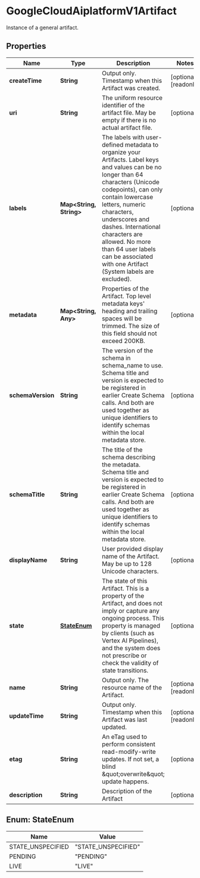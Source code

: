 

# GoogleCloudAiplatformV1Artifact

Instance of a general artifact.

## Properties

| Name | Type | Description | Notes |
|------------ | ------------- | ------------- | -------------|
|**createTime** | **String** | Output only. Timestamp when this Artifact was created. |  [optional] [readonly] |
|**uri** | **String** | The uniform resource identifier of the artifact file. May be empty if there is no actual artifact file. |  [optional] |
|**labels** | **Map&lt;String, String&gt;** | The labels with user-defined metadata to organize your Artifacts. Label keys and values can be no longer than 64 characters (Unicode codepoints), can only contain lowercase letters, numeric characters, underscores and dashes. International characters are allowed. No more than 64 user labels can be associated with one Artifact (System labels are excluded). |  [optional] |
|**metadata** | **Map&lt;String, Any&gt;** | Properties of the Artifact. Top level metadata keys&#39; heading and trailing spaces will be trimmed. The size of this field should not exceed 200KB. |  [optional] |
|**schemaVersion** | **String** | The version of the schema in schema_name to use. Schema title and version is expected to be registered in earlier Create Schema calls. And both are used together as unique identifiers to identify schemas within the local metadata store. |  [optional] |
|**schemaTitle** | **String** | The title of the schema describing the metadata. Schema title and version is expected to be registered in earlier Create Schema calls. And both are used together as unique identifiers to identify schemas within the local metadata store. |  [optional] |
|**displayName** | **String** | User provided display name of the Artifact. May be up to 128 Unicode characters. |  [optional] |
|**state** | [**StateEnum**](#StateEnum) | The state of this Artifact. This is a property of the Artifact, and does not imply or capture any ongoing process. This property is managed by clients (such as Vertex AI Pipelines), and the system does not prescribe or check the validity of state transitions. |  [optional] |
|**name** | **String** | Output only. The resource name of the Artifact. |  [optional] [readonly] |
|**updateTime** | **String** | Output only. Timestamp when this Artifact was last updated. |  [optional] [readonly] |
|**etag** | **String** | An eTag used to perform consistent read-modify-write updates. If not set, a blind \&quot;overwrite\&quot; update happens. |  [optional] |
|**description** | **String** | Description of the Artifact |  [optional] |



## Enum: StateEnum

| Name | Value |
|---- | -----|
| STATE_UNSPECIFIED | &quot;STATE_UNSPECIFIED&quot; |
| PENDING | &quot;PENDING&quot; |
| LIVE | &quot;LIVE&quot; |



